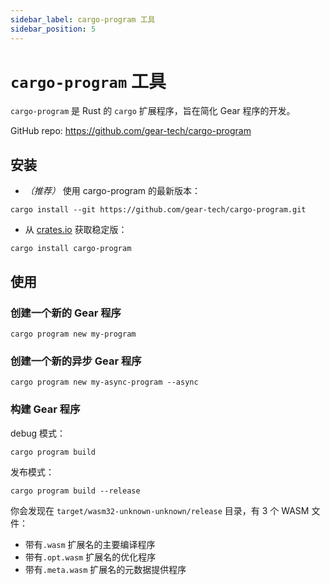 ```yaml
---
sidebar_label: cargo-program 工具
sidebar_position: 5
---
```


# `cargo-program` 工具

`cargo-program` 是 Rust 的 `cargo` 扩展程序，旨在简化 Gear 程序的开发。

GitHub repo: https://github.com/gear-tech/cargo-program

## 安装

- _（推荐）_ 使用 cargo-program 的最新版本：

```
cargo install --git https://github.com/gear-tech/cargo-program.git
```

- 从 [crates.io](https://crates.io/crates/cargo-program) 获取稳定版：

```
cargo install cargo-program
```

## 使用

### 创建一个新的 Gear 程序

```
cargo program new my-program
```

### 创建一个新的异步 Gear 程序

```
cargo program new my-async-program --async
```

### 构建 Gear 程序

debug 模式：

```
cargo program build
```

发布模式：

```
cargo program build --release
```

你会发现在 `target/wasm32-unknown-unknown/release` 目录，有 3 个
WASM 文件：

- 带有`.wasm` 扩展名的主要编译程序
- 带有`.opt.wasm` 扩展名的优化程序
- 带有`.meta.wasm` 扩展名的元数据提供程序
